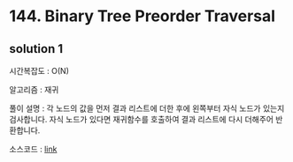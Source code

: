 # 144. Binary Tree Preorder Traversal

## solution 1

시간복잡도 : O(N)

알고리즘 : 재귀

풀이 설명 : 각 노드의 값을 먼저 결과 리스트에 더한 후에 왼쪽부터 자식 노드가 있는지 검사합니다. 자식 노드가 있다면 재귀함수를 호출하여 결과 리스트에 다시 더해주어 반환합니다.

소스코드 : [link](./144-yongjoonseo.py)

